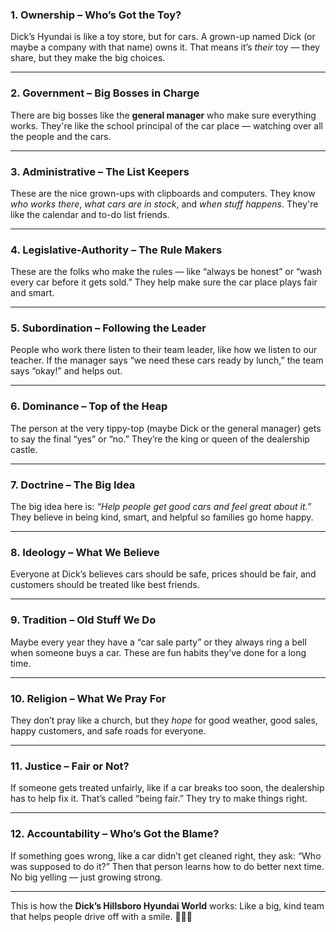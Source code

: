 

### 1. **Ownership – Who’s Got the Toy?**

Dick’s Hyundai is like a toy store, but for cars. A grown-up named Dick (or maybe a company with that name) owns it. That means it’s *their* toy — they share, but they make the big choices.

---

### 2. **Government – Big Bosses in Charge**

There are big bosses like the **general manager** who make sure everything works. They're like the school principal of the car place — watching over all the people and the cars.

---

### 3. **Administrative – The List Keepers**

These are the nice grown-ups with clipboards and computers. They know *who works there*, *what cars are in stock*, and *when stuff happens*. They're like the calendar and to-do list friends.

---

### 4. **Legislative-Authority – The Rule Makers**

These are the folks who make the rules — like “always be honest” or “wash every car before it gets sold.” They help make sure the car place plays fair and smart.

---

### 5. **Subordination – Following the Leader**

People who work there listen to their team leader, like how we listen to our teacher. If the manager says “we need these cars ready by lunch,” the team says “okay!” and helps out.

---

### 6. **Dominance – Top of the Heap**

The person at the very tippy-top (maybe Dick or the general manager) gets to say the final “yes” or “no.” They’re the king or queen of the dealership castle.

---

### 7. **Doctrine – The Big Idea**

The big idea here is: *“Help people get good cars and feel great about it.”* They believe in being kind, smart, and helpful so families go home happy.

---

### 8. **Ideology – What We Believe**

Everyone at Dick’s believes cars should be safe, prices should be fair, and customers should be treated like best friends.

---

### 9. **Tradition – Old Stuff We Do**

Maybe every year they have a “car sale party” or they always ring a bell when someone buys a car. These are fun habits they’ve done for a long time.

---

### 10. **Religion – What We Pray For**

They don’t pray like a church, but they *hope* for good weather, good sales, happy customers, and safe roads for everyone.

---

### 11. **Justice – Fair or Not?**

If someone gets treated unfairly, like if a car breaks too soon, the dealership has to help fix it. That’s called “being fair.” They try to make things right.

---

### 12. **Accountability – Who’s Got the Blame?**

If something goes wrong, like a car didn’t get cleaned right, they ask: “Who was supposed to do it?” Then that person learns how to do better next time. No big yelling — just growing strong.

---

This is how the **Dick’s Hillsboro Hyundai World** works: Like a big, kind team that helps people drive off with a smile. 🏁🚗✨
